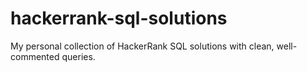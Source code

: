 # hackerrank-sql-solutions
My personal collection of HackerRank SQL solutions with clean, well-commented queries.
